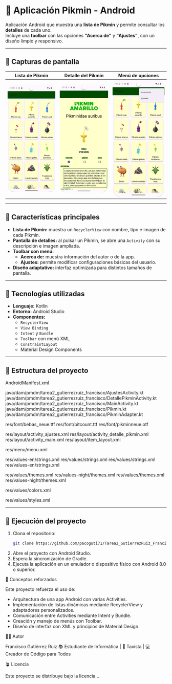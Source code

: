 # 🌱 Aplicación Pikmin - Android

Aplicación Android que muestra una **lista de Pikmin** y permite consultar los **detalles** de cada uno.  
Incluye una **toolbar** con las opciones **"Acerca de"** y **"Ajustes"**, con un diseño limpio y responsivo.

---

## 📸 Capturas de pantalla

| Lista de Pikmin | Detalle del Pikmin | Menú de opciones |
|------------------|--------------------|------------------|
| ![Lista](screenshots/lista_pikmin.png) | ![Detalle](screenshots/detalle_pikmin.png) | ![Menú](screenshots/menu_toolbar.png) |

---

## 📱 Características principales

- **Lista de Pikmin:** muestra un `RecyclerView` con nombre, tipo e imagen de cada Pikmin.  
- **Pantalla de detalles:** al pulsar un Pikmin, se abre una `Activity` con su descripción e imagen ampliada.  
- **Toolbar con menú:**  
  - **Acerca de:** muestra información del autor o de la app.  
  - **Ajustes:** permite modificar configuraciones básicas del usuario.  
- **Diseño adaptativo:** interfaz optimizada para distintos tamaños de pantalla.

---

## 🧩 Tecnologías utilizadas

- **Lenguaje:** Kotlin  
- **Entorno:** Android Studio  
- **Componentes:**  
  - `RecyclerView`  
  - `View Binding`  
  - `Intent` y `Bundle`  
  - `Toolbar` con menú XML  
  - `ConstraintLayout`  
  - Material Design Components  

---

## 📂 Estructura del proyecto

AndroidManifest.xml

java/dam/pmdm/tarea2_gutierrezruiz_francisco/AjustesActivity.kt
java/dam/pmdm/tarea2_gutierrezruiz_francisco/DetallePikminActivity.kt
java/dam/pmdm/tarea2_gutierrezruiz_francisco/MainActivity.kt
java/dam/pmdm/tarea2_gutierrezruiz_francisco/Pikmin.kt
java/dam/pmdm/tarea2_gutierrezruiz_francisco/PikminAdapter.kt

res/font/bebas_neue.ttf
res/font/bitcount.ttf
res/font/pikminneue.otf

res/layout/activity_ajustes.xml
res/layout/activity_detalle_pikmin.xml
res/layout/activity_main.xml
res/layout/item_layout.xml

res/menu/menu.xml

res/values-en/strings.xml
res/values/strings.xml
res/values/strings.xml
res/values-en/strings.xml

res/values/themes.xml
res/values-night/themes.xml
res/values/themes.xml
res/values-night/themes.xml

res/values/colors.xml

res/values/styles.xml

---

## 🚀 Ejecución del proyecto

1. Clona el repositorio:
   ```bash
   git clone https://github.com/pacoguti71/Tarea2_GutierrezRuiz_Francisco.git
2. Abre el proyecto con Android Studio.
3. Espera la sincronización de Gradle.
4. Ejecuta la aplicación en un emulador o dispositivo físico con Android 8.0 o superior.

🧠 Conceptos reforzados

Este proyecto refuerza el uso de:
- Arquitectura de una app Android con varias Activities.
- Implementación de listas dinámicas mediante RecyclerView y adaptadores personalizados.
- Comunicación entre Activities mediante Intent y Bundle.
- Creación y manejo de menús con Toolbar.
- Diseño de interfaz con XML y principios de Material Design.

🧑‍💻 Autor

Francisco Gutiérrez Ruiz
📚 Estudiante de Informática | 🚕 Taxista | 💻 Creador de Código para Todos

🪴 Licencia

Este proyecto se distribuye bajo la licencia...
